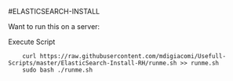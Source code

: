 #ELASTICSEARCH-INSTALL

Want to run this on a server:

Execute Script
```
    curl https://raw.githubusercontent.com/mdigiacomi/Usefull-Scripts/master/ElasticSearch-Install-RH/runme.sh >> runme.sh
    sudo bash ./runme.sh
```